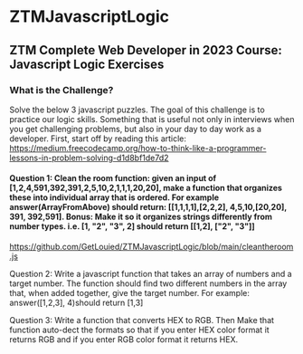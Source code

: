 # ZTMJavascriptLogic
## ZTM Complete Web Developer in 2023 Course: Javascript Logic Exercises ## 

### What is the Challenge? ###
Solve the below 3 javascript puzzles. The goal of this challenge is to practice our logic skills. Something that is useful not only in interviews when you get challenging problems, but also in your day to day work as a developer. First, start off by reading this article: https://medium.freecodecamp.org/how-to-think-like-a-programmer-lessons-in-problem-solving-d1d8bf1de7d2

#### Question 1: Clean the room function: given an input of [1,2,4,591,392,391,2,5,10,2,1,1,1,20,20], make a function that organizes these into individual array that is ordered. For example answer(ArrayFromAbove) should return: [[1,1,1,1],[2,2,2], 4,5,10,[20,20], 391, 392,591]. Bonus: Make it so it organizes strings differently from number types. i.e. [1, "2", "3", 2] should return [[1,2], ["2", "3"]]

https://github.com/GetLouied/ZTMJavascriptLogic/blob/main/cleantheroom.js


Question 2: Write a javascript function that takes an array of numbers and a target number. The function should find two different numbers in the array that, when added together, give the target number. For example: answer([1,2,3], 4)should return [1,3]



Question 3: Write a function that converts HEX to RGB. Then Make that function auto-dect the formats so that if you enter HEX color format it returns RGB and if you enter RGB color format it returns HEX.
